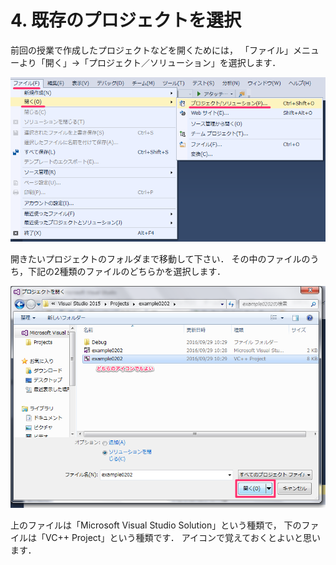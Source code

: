 # 4. 既存のプロジェクトを選択

前回の授業で作成したプロジェクトなどを開くためには，
「ファイル」メニューより「開く」→「プロジェクト／ソリューション」を選択します．

![open01](img/open01.png)

開きたいプロジェクトのフォルダまで移動して下さい．
その中のファイルのうち，下記の2種類のファイルのどちらかを選択します．

![open02](img/open02.png)

上のファイルは「Microsoft Visual Studio Solution」という種類で，
下のファイルは「VC++ Project」という種類です．
アイコンで覚えておくとよいと思います．
